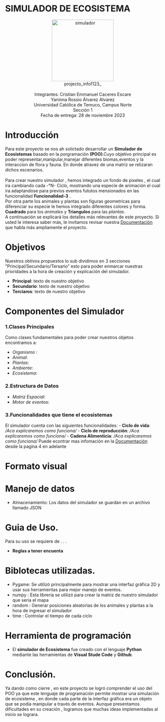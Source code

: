 # SIMULADOR DE ECOSISTEMA
<div align="center">
<img src="" alt="simulador" width="200"/>
</div>
<div align="center">
  projecto_info1123_<br>
  <br>
  Integrantes:  Cristian Emmanuel Caceres Escare <br>
              Yaninna Rossio Álvarez Alvarez <br>
  Universidad Católica de Temuco, Campus Norte <br>
  Sección 1 <br>
  Fecha de entrega: 28 de noviembre 2023 <br>
</div>

# Introducción

Para este proyecto se nos ah solictado desarrollar un **Simulador de Ecosistemas** basado en la porgramación **(POO)**.Cuyo objetivo principal es poder representar,manipular,manejar diferentes biomas,eventos y la interaccion de flora y fauna. En donde atravez de una matriz se relizaran dichos escenarios. <br>
<br>
Para crear nuestro simulador , hemos integrado un fondo de pixeles , el cual ira cambiando cada -°N- Ciclo, mostrando una especie de  animación el cual ira adaptandose para previos eventos fututos mensionados en las funcionalidad **Funcionalidad-3** . <br>
Por otra parte los animales y plantas son figuras geometricas para diferenciar su especie le hemos integrado diferentes colores y forma.
**Cuadrado** para los *animales* y **Triangulos** para las *plantas*. <br>
A continuación se explicará los detalles más relevantes de este proyecto. Si usted le interesa saber más, le invitamos revisar nuestra <a href="#">Documentación</a> que habla más ampliamente el proyecto.
# Objetivos 
Nuestros obtivos propuestos lo sub dividimos en 3 secciones "Principal/Secundario/Tersario" esto para poder enmarcar nuestras prioridades a la hora de creación y explicación del simulador.
- **Principal**: texto de nuestro objetivo
- **Secundario**: texto de nuestro objetivo
- **Terciaros**: texto de nuestro objetivo

# Componentes del Simulador
### 1.Clases Principales
Como clases fundamentales para poder crear nuestros objetos encontramos a:
   - *Organismo* :
   - *Animal*:
   - *Plantas*:
   - *Ambiente*:
   - *Ecosistema*:
### 2.Estructura de Datos
   - *Matriz Espacial*:
   - *Motor de eventos*:
### 3.Funcionalidades que tiene el ecosistemas
El simulador cuenta con las siguientes funcionalidades:
    - **Ciclo de vida**: */Aca explicaremos como funciona/*
    - **Ciclo de reproducción**: */Aca explicaremos como funciona/*
    - **Cadena Alimenticia**: */Aca explicaremos como funciona/*
Puede econtrar mas infomación en la <a href="#"> Documentación </a> desde la pagina 4 en adelante

# Formato visual


# Manejo de datos
- Almacenamiento: Los datos del simulador se guardan en un archivo llamado JSON
# Guia de Uso.
Para su uso se requiere de . . .
- **Reglas a tener encuenta**
  
# Biblotecas utilizadas.
- Pygame: Se utilizó principalmente para mostrar una interfaz gráfica 2D y usar sus herramientas para mejor manejo de eventos.
- numpy : Esta librería se utilizó para crear la matriz de nuestro simulador que seria el mapa
- random : Generar posiciones aleatorias de los animales y plantas a la hora de ingresar el simulador
- time : Controlar el tiempo de cada ciclo

# Herramienta de programación
- El **simulador de Ecosistema** fue creado con el lenguaje **Python** mediante las herramientas de **Visual Stude Code** y **Github**.

# Conclusión.
Ya dando como cierre , en este proyecto se logró comprender el uso del POO ya que este lenguaje de programación permite mostrar una simulación de ecosistema , en donde cada parte de la interfaz gráfica era un objeto que se podía manipular a través de eventos.
Aunque presentamos dificultades en su creación , logramos que muchas ideas implementadas al inicio se lograra.
